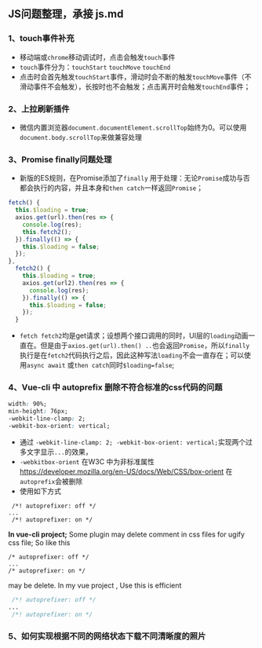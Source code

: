 ## JS问题整理，承接 js.md

### 1、touch事件补充
* 移动端或`chrome`移动调试时，点击会触发`touch`事件
* `touch`事件分为：`touchStart` `touchMove` `touchEnd`
* 点击时会首先触发`touchStart`事件，滑动时会不断的触发`touchMove`事件（不滑动事件不会触发），长按时也不会触发；点击离开时会触发`touchEnd`事件；

### 2、上拉刷新插件

* 微信内置浏览器`document.documentElement.scrollTop`始终为0。可以使用`document.body.scrollTop`来做兼容处理

### 3、Promise finally问题处理

* 新版的ES规则，在Promise添加了`finally` 用于处理：无论`Promise`成功与否都会执行的内容，并且本身和`then catch`一样返回`Promise`；
```js
fetch() {
  this.$loading = true;
  axios.get(url).then(res => {
    console.log(res);
    this.fetch2();
  }).finally(() => {
    this.$loading = false;
  });
},
  fetch2() {
    this.$loading = true;
    axios.get(url2).then(res => {
      console.log(res);
    }).finally(() => {
      this.$loading = false;
    });
  }
```
* `fetch fetch2`均是get请求；设想两个接口调用的同时，UI层的`loading`动画一直在。但是由于`axios.get(url).then() ..`也会返回`Promise`，所以`finally`执行是在`fetch2`代码执行之后，因此这种写法`loading`不会一直存在；可以使用`async await` 或`then catch`同时`$loading=false`;

### 4、Vue-cli 中 autoprefix 删除不符合标准的css代码的问题
```css
width: 90%;
min-height: 76px;
-webkit-line-clamp: 2;
-webkit-box-orient: vertical;
```

* 通过 `-webkit-line-clamp: 2; -webkit-box-orient: vertical;`实现两个过多文字显示`...`的效果，
* `-webkitbox-orient`  在W3C 中为非标准属性  https://developer.mozilla.org/en-US/docs/Web/CSS/box-orient   在 `autoprefix`会被删除
* 使用如下方式
```
 /*! autoprefixer: off */
...
 /*! autoprefixer: on */
```

**In vue-cli  project;** Some plugin may delete comment in css files for ugify css file; So like this
```
/* autoprefixer: off */
...
/* autoprefixer: on */
```
may be delete. In my vue project , Use this is efficient
```scss
 /*! autoprefixer: off */
...
 /*! autoprefixer: on */
```

### 5、如何实现根据不同的网络状态下载不同清晰度的照片